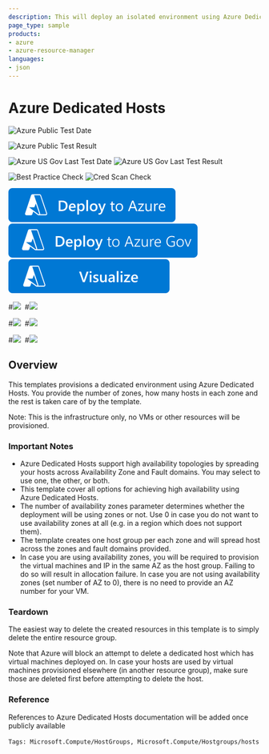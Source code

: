 ```yaml
---
description: This will deploy an isolated environment using Azure Dedicated Hosts for you to provision VMs.
page_type: sample
products:
- azure
- azure-resource-manager
languages:
- json
---
```

# Azure Dedicated Hosts
![Azure Public Test Date](https://azurequickstartsservice.blob.core.windows.net/badges/quickstarts/microsoft.compute/vm-dedicated-hosts/PublicLastTestDate.svg)

![Azure Public Test Result](https://azurequickstartsservice.blob.core.windows.net/badges/quickstarts/microsoft.compute/vm-dedicated-hosts/PublicDeployment.svg)

![Azure US Gov Last Test Date](https://azurequickstartsservice.blob.core.windows.net/badges/quickstarts/microsoft.compute/vm-dedicated-hosts/FairfaxLastTestDate.svg)
![Azure US Gov Last Test Result](https://azurequickstartsservice.blob.core.windows.net/badges/quickstarts/microsoft.compute/vm-dedicated-hosts/FairfaxDeployment.svg)

![Best Practice Check](https://azurequickstartsservice.blob.core.windows.net/badges/quickstarts/microsoft.compute/vm-dedicated-hosts/BestPracticeResult.svg)
![Cred Scan Check](https://azurequickstartsservice.blob.core.windows.net/badges/quickstarts/microsoft.compute/vm-dedicated-hosts/CredScanResult.svg)

[![Deploy To Azure](https://raw.githubusercontent.com/Azure/azure-quickstart-templates/master/1-CONTRIBUTION-GUIDE/images/deploytoazure.svg?sanitize=true)](https://portal.azure.com/#create/Microsoft.Template/uri/https%3A%2F%2Fraw.githubusercontent.com%2FAzure%2Fazure-quickstart-templates%2Fmaster%2Fquickstarts%2Fmicrosoft.compute%2Fvm-dedicated-hosts%2Fazuredeploy.json)
[![Deploy To Azure US Gov](https://raw.githubusercontent.com/Azure/azure-quickstart-templates/master/1-CONTRIBUTION-GUIDE/images/deploytoazuregov.svg?sanitize=true)](https://portal.azure.us/#create/Microsoft.Template/uri/https%3A%2F%2Fraw.githubusercontent.com%2FAzure%2Fazure-quickstart-templates%2Fmaster%2Fquickstarts%2Fmicrosoft.compute%2Fvm-dedicated-hosts%2Fazuredeploy.json)
[![Visualize](https://raw.githubusercontent.com/Azure/azure-quickstart-templates/master/1-CONTRIBUTION-GUIDE/images/visualizebutton.svg?sanitize=true)](http://armviz.io/#/?load=https%3A%2F%2Fraw.githubusercontent.com%2FAzure%2Fazure-quickstart-templates%2Fmaster%2Fquickstarts%2Fmicrosoft.compute%2Fvm-dedicated-hosts%2Fazuredeploy.json)

#<IMG SRC="https://azurequickstartsservice.blob.core.windows.net/badges/201-vm-dedicated-hosts/PublicLastTestDate.svg?" />&nbsp;
#<IMG SRC="https://azurequickstartsservice.blob.core.windows.net/badges/201-vm-dedicated-hosts/PublicDeployment.svg?" />

#<IMG SRC="https://azurequickstartsservice.blob.core.windows.net/badges/201-vm-dedicated-hosts/FairfaxLastTestDate.svg?" />&nbsp;
#<IMG SRC="https://azurequickstartsservice.blob.core.windows.net/badges/201-vm-dedicated-hosts/FairfaxDeployment.svg?" />

#<IMG SRC="https://azurequickstartsservice.blob.core.windows.net/badges/201-vm-dedicated-hosts/BestPracticeResult.svg?" />&nbsp;
#<IMG SRC="https://azurequickstartsservice.blob.core.windows.net/badges/201-vm-dedicated-hosts/CredScanResult.svg?" />&nbsp;

## Overview

This templates provisions a dedicated environment using Azure Dedicated Hosts. You provide the number of zones, how many hosts in each zone and the rest is taken care of by the template.

Note: This is the infrastructure only, no VMs or other resources will be provisioned.

### Important Notes

* Azure Dedicated Hosts support high availability topologies by spreading your hosts across Availability Zone and Fault domains. You may select to use one, the other, or both.
* This template cover all options for achieving high availability using Azure Dedicated Hosts.
* The number of availability zones parameter determines whether the deployment will be using zones or not. Use 0 in case you do not want to use availability zones at all (e.g. in a region which does not support them).
* The template creates one host group per each zone and will spread host across the zones and fault domains provided.
* In case you are using availability zones, you will be required to provision the virtual machines and IP in the same AZ as the host group. Failing to do so will result in allocation failure.
In case you are not using availability zones (set number of AZ to 0), there is no need to provide an AZ number for your VM.

### Teardown

The easiest way to delete the created resources in this template is to simply delete the entire resource group.

Note that Azure will block an attempt to delete a dedicated host which has virtual machines deployed on. In case your hosts are used by virtual machines provisioned elsewhere (in another resource group), make sure those are deleted first before attempting to delete the host.

### Reference

References to Azure Dedicated Hosts documentation will be added once publicly available

`Tags: Microsoft.Compute/HostGroups, Microsoft.Compute/Hostgroups/hosts`
